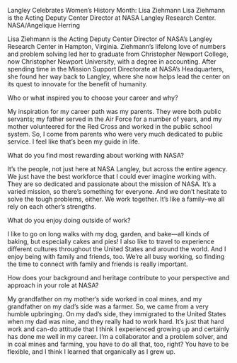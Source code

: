 Langley Celebrates Women’s History Month: Lisa Ziehmann 
 Lisa Ziehmann is the Acting Deputy Center Director at NASA Langley Research Center. NASA/Angelique Herring

Lisa Ziehmann is the Acting Deputy Center Director of NASA’s Langley Research Center in Hampton, Virginia. Ziehmann’s lifelong love of numbers and problem solving led her to graduate from Christopher Newport College, now Christopher Newport University, with a degree in accounting. After spending time in the Mission Support Directorate at NASA’s Headquarters, she found her way back to Langley, where she now helps lead the center on its quest to innovate for the benefit of humanity.

Who or what inspired you to choose your career and why?

My inspiration for my career path was my parents. They were both public servants; my father served in the Air Force for a number of years, and my mother volunteered for the Red Cross and worked in the public school system. So, I come from parents who were very much dedicated to public service. I feel like that’s been my guide in life.

What do you find most rewarding about working with NASA?

It’s the people, not just here at NASA Langley, but across the entire agency. We just have the best workforce that I could ever imagine working with. They are so dedicated and passionate about the mission of NASA. It’s a varied mission, so there’s something for everyone. And we don’t hesitate to solve the tough problems, either. We work together. It’s like a family–we all rely on each other’s strengths.

What do you enjoy doing outside of work?

I like to go on long walks with my dog, garden, and bake—all kinds of baking, but especially cakes and pies! I also like to travel to experience different cultures throughout the United States and around the world. And I enjoy being with family and friends, too. We’re all busy working, so finding the time to connect with family and friends is really important.

How does your background and heritage contribute to your perspective and approach in your role at NASA?

My grandfather on my mother’s side worked in coal mines, and my grandfather on my dad’s side was a farmer. So, we came from a very humble upbringing. On my dad’s side, they immigrated to the United States when my dad was nine, and they really had to work hard. It’s just that hard work and can-do attitude that I think I experienced growing up and certainly has done me well in my career. I’m a collaborator and a problem solver, and in coal mines and farming, you have to do all that, too, right? You have to be flexible, and I think I learned that organically as I grew up.